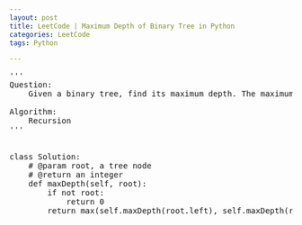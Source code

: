 ```yaml
---
layout: post
title: LeetCode | Maximum Depth of Binary Tree in Python
categories: LeetCode
tags: Python

---
```

<!-- import js for mathjax -->
<script src="http://cdn.mathjax.org/mathjax/latest/MathJax.js?config=default"></script>
<script type="text/x-mathjax-config">
MathJax.Hub.Config({
tex2jax: {inlineMath: [['$','$'], ['\\(','\\)']]}
});
</script>


<pre>
'''
Question:
    Given a binary tree, find its maximum depth. The maximum depth is the number of nodes along the longest path from the root node down to the farthest leaf node.

Algorithm:
    Recursion
'''


class Solution:
    # @param root, a tree node
    # @return an integer
    def maxDepth(self, root):
        if not root:
            return 0
        return max(self.maxDepth(root.left), self.maxDepth(root.right)) + 1
</pre>
